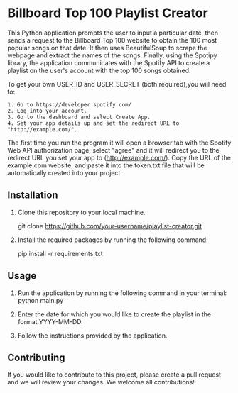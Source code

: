 # Billboard Top 100 Playlist Creator

This Python application prompts the user to input a particular date, then sends a request to the Billboard Top 100 website to obtain the 100 most popular songs on that date. It then uses BeautifulSoup to scrape the webpage and extract the names of the songs. Finally, using the Spotipy library, the application communicates with the Spotify API to create a playlist on the user's account with the top 100 songs obtained.

To get your own USER_ID and USER_SECRET (both required),you wiil need to:

    1. Go to https://developer.spotify.com/
    2. Log into your account.
    3. Go to the dashboard and select Create App.
    4. Set your app details up and set the redirect URL to "http://example.com/".

The first time you run the program it will open a browser tab with the Spotify Web API authorization page, select "agree" and it will redirect
you to the redirect URL you set your app to (http://example.com/). Copy the URL of the example.com website, and paste it into the token.txt file
that will be automatically created into your project.

## Installation

1. Clone this repository to your local machine.

    git clone https://github.com/your-username/playlist-creator.git

2. Install the required packages by running the following command:

    pip install -r requirements.txt


## Usage

1. Run the application by running the following command in your terminal:
    python main.py

2. Enter the date for which you would like to create the playlist in the format YYYY-MM-DD.

3. Follow the instructions provided by the application.


## Contributing

If you would like to contribute to this project, please create a pull request and we will review your changes. We welcome all contributions!
